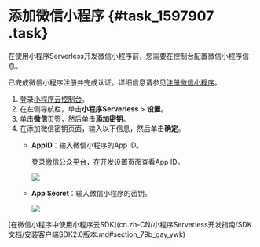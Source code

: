 # 添加微信小程序 {#task_1597907 .task}

在使用小程序Serverless开发微信小程序前，您需要在控制台配置微信小程序信息。

已完成微信小程序注册并完成认证。详细信息请参见[注册微信小程序](https://developers.weixin.qq.com/miniprogram/introductio)。

1.  登录[小程序云控制台](https://mp.console.aliyun.com)。
2.  在左侧导航栏，单击**小程序Serverless** \> **设置**。
3.  单击**微信**页签，然后单击**添加密钥**。
4.  在添加微信密钥页面，输入以下信息，然后单击**确定**。 
    -   **AppID**：输入微信小程序的App ID。

        登录[微信公众平台](https://mp.weixin.qq.com)，在开发设置页面查看App ID。

        ![](http://static-aliyun-doc.oss-cn-hangzhou.aliyuncs.com/assets/img/1267417/156820114154826_zh-CN.png)

    -   **App Secret**：输入微信小程序的密钥。

        ![](http://static-aliyun-doc.oss-cn-hangzhou.aliyuncs.com/assets/img/1267417/156820114154827_zh-CN.png)


[在微信小程序中使用小程序云SDK](cn.zh-CN/小程序Serverless开发指南/SDK 文档/安装客户端SDK2.0版本.md#section_79b_gay_ywk)

